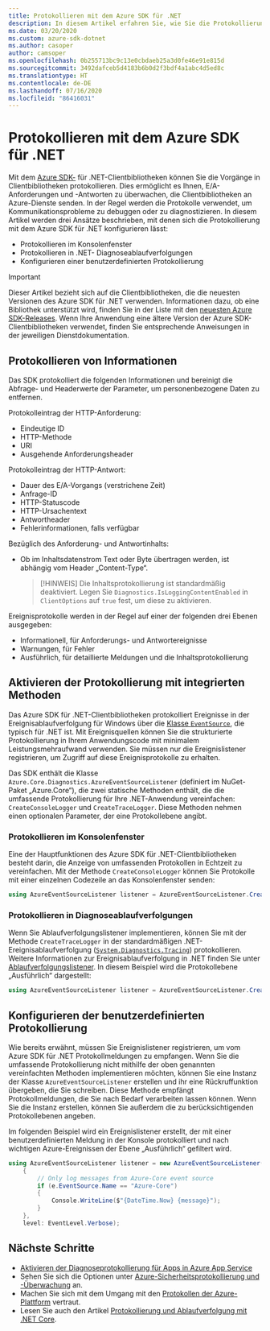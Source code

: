 ```yaml
---
title: Protokollieren mit dem Azure SDK für .NET
description: In diesem Artikel erfahren Sie, wie Sie die Protokollierung mit dem Azure SDK für .NET-Clientbibliotheken einrichten.
ms.date: 03/20/2020
ms.custom: azure-sdk-dotnet
ms.author: casoper
author: camsoper
ms.openlocfilehash: 0b255713bc9c13e0cbdaeb25a3d0fe46e91e815d
ms.sourcegitcommit: 3492dafceb5d4183b6b0d2f3bdf4a1abc4d5ed8c
ms.translationtype: HT
ms.contentlocale: de-DE
ms.lasthandoff: 07/16/2020
ms.locfileid: "86416031"
---
```

# <a name="logging-with-the-azure-sdk-for-net"></a>Protokollieren mit dem Azure SDK für .NET

Mit dem [Azure SDK-](https://azure.microsoft.com/downloads/) für .NET-Clientbibliotheken können Sie die Vorgänge in Clientbibliotheken protokollieren. Dies ermöglicht es Ihnen, E/A-Anforderungen und -Antworten zu überwachen, die Clientbibliotheken an Azure-Dienste senden. In der Regel werden die Protokolle verwendet, um Kommunikationsprobleme zu debuggen oder zu diagnostizieren. In diesem Artikel werden drei Ansätze beschrieben, mit denen sich die Protokollierung mit dem Azure SDK für .NET konfigurieren lässt:

- Protokollieren im Konsolenfenster
- Protokollieren in .NET- Diagnoseablaufverfolgungen
- Konfigurieren einer benutzerdefinierten Protokollierung

> [!IMPORTANT]
> Dieser Artikel bezieht sich auf die Clientbibliotheken, die die neuesten Versionen des Azure SDK für .NET verwenden. Informationen dazu, ob eine Bibliothek unterstützt wird, finden Sie in der Liste mit den [neuesten Azure SDK-Releases](https://azure.github.io/azure-sdk/releases/latest/index.html). Wenn Ihre Anwendung eine ältere Version der Azure SDK-Clientbibliotheken verwendet, finden Sie entsprechende Anweisungen in der jeweiligen Dienstdokumentation.

## <a name="log-information"></a>Protokollieren von Informationen

Das SDK protokolliert die folgenden Informationen und bereinigt die Abfrage- und Headerwerte der Parameter, um personenbezogene Daten zu entfernen.

Protokolleintrag der HTTP-Anforderung:

- Eindeutige ID
- HTTP-Methode
- URI
- Ausgehende Anforderungsheader

Protokolleintrag der HTTP-Antwort:

- Dauer des E/A-Vorgangs (verstrichene Zeit)
- Anfrage-ID
- HTTP-Statuscode
- HTTP-Ursachentext
- Antwortheader
- Fehlerinformationen, falls verfügbar

Bezüglich des Anforderung- und Antwortinhalts:

- Ob im Inhaltsdatenstrom Text oder Byte übertragen werden, ist abhängig vom Header „Content-Type“.
     > [!HINWEIS] Die Inhaltsprotokollierung ist standardmäßig deaktiviert. Legen Sie `Diagnostics.IsLoggingContentEnabled` in `ClientOptions` auf `true` fest, um diese zu aktivieren.

Ereignisprotokolle werden in der Regel auf einer der folgenden drei Ebenen ausgegeben:

- Informationell, für Anforderungs- und Antwortereignisse
- Warnungen, für Fehler
- Ausführlich, für detaillierte Meldungen und die Inhaltsprotokollierung

## <a name="enable-logging-with-built-in-methods"></a>Aktivieren der Protokollierung mit integrierten Methoden

Das Azure SDK für .NET-Clientbibliotheken protokolliert Ereignisse in der Ereignisablaufverfolgung für Windows über die [Klasse `EventSource`](/dotnet/api/system.diagnostics.tracing.eventsource), die typisch für .NET ist. Mit Ereignisquellen können Sie die strukturierte Protokollierung in Ihrem Anwendungscode mit minimalem Leistungsmehraufwand verwenden. Sie müssen nur die Ereignislistener registrieren, um Zugriff auf diese Ereignisprotokolle zu erhalten.

Das SDK enthält die Klasse `Azure.Core.Diagnostics.AzureEventSourceListener` (definiert im NuGet-Paket „Azure.Core“), die zwei statische Methoden enthält, die die umfassende Protokollierung für Ihre .NET-Anwendung vereinfachen: `CreateConsoleLogger` und `CreateTraceLogger`. Diese Methoden nehmen einen optionalen Parameter, der eine Protokollebene angibt.

### <a name="log-to-the-console-window"></a>Protokollieren im Konsolenfenster

Eine der Hauptfunktionen des Azure SDK für .NET-Clientbibliotheken besteht darin, die Anzeige von umfassenden Protokollen in Echtzeit zu vereinfachen. Mit der Methode `CreateConsoleLogger` können Sie Protokolle mit einer einzelnen Codezeile an das Konsolenfenster senden:

```csharp
using AzureEventSourceListener listener = AzureEventSourceListener.CreateConsoleLogger();
```

### <a name="log-to-diagnostic-traces"></a>Protokollieren in Diagnoseablaufverfolgungen

Wenn Sie Ablaufverfolgungslistener implementieren, können Sie mit der Methode `CreateTraceLogger` in der standardmäßigen .NET-Ereignisablaufverfolgung ([`System.Diagnostics.Tracing`](/dotnet/api/system.diagnostics.tracing)) protokollieren. Weitere Informationen zur Ereignisablaufverfolgung in .NET finden Sie unter [Ablaufverfolgungslistener](../framework/debug-trace-profile/trace-listeners.md). In diesem Beispiel wird die Protokollebene „Ausführlich“ dargestellt:

```csharp
using AzureEventSourceListener listener = AzureEventSourceListener.CreateTraceLogger(EventLevel.Verbose);
```

## <a name="configure-custom-logging"></a>Konfigurieren der benutzerdefinierten Protokollierung

Wie bereits erwähnt, müssen Sie Ereignislistener registrieren, um vom Azure SDK für .NET Protokollmeldungen zu empfangen. Wenn Sie die umfassende Protokollierung nicht mithilfe der oben genannten vereinfachten Methoden implementieren möchten, können Sie eine Instanz der Klasse `AzureEventSourceListener` erstellen und ihr eine Rückruffunktion übergeben, die Sie schreiben. Diese Methode empfängt Protokollmeldungen, die Sie nach Bedarf verarbeiten lassen können. Wenn Sie die Instanz erstellen, können Sie außerdem die zu berücksichtigenden Protokollebenen angeben.

Im folgenden Beispiel wird ein Ereignislistener erstellt, der mit einer benutzerdefinierten Meldung in der Konsole protokolliert und nach wichtigen Azure-Ereignissen der Ebene „Ausführlich“ gefiltert wird.

```csharp
using AzureEventSourceListener listener = new AzureEventSourceListener((e, message) =>
    {
        // Only log messages from Azure-Core event source
        if (e.EventSource.Name == "Azure-Core")
        {
            Console.WriteLine($"{DateTime.Now} {message}");
        }
    },
    level: EventLevel.Verbose);
```

## <a name="next-steps"></a>Nächste Schritte

- [Aktivieren der Diagnoseprotokollierung für Apps in Azure App Service](/azure/app-service/troubleshoot-diagnostic-logs)
- Sehen Sie sich die Optionen unter [Azure-Sicherheitsprotokollierung und -Überwachung](/azure/security/fundamentals/log-audit) an.
- Machen Sie sich mit dem Umgang mit den [Protokollen der Azure-Plattform](/azure/azure-monitor/platform/platform-logs-overview) vertraut.
- Lesen Sie auch den Artikel [Protokollierung und Ablaufverfolgung mit .NET Core](../core/diagnostics/logging-tracing.md).
